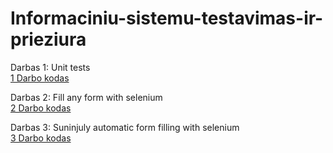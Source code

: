 # Informaciniu-sistemu-testavimas-ir-prieziura

Darbas 1: Unit tests <br>
[1 Darbo kodas](1_darbas)

Darbas 2: Fill any form with selenium <br>
[2 Darbo kodas](Darbas2)

Darbas 3: Suninjuly automatic form filling with selenium <br>
[3 Darbo kodas](Darbas3)

